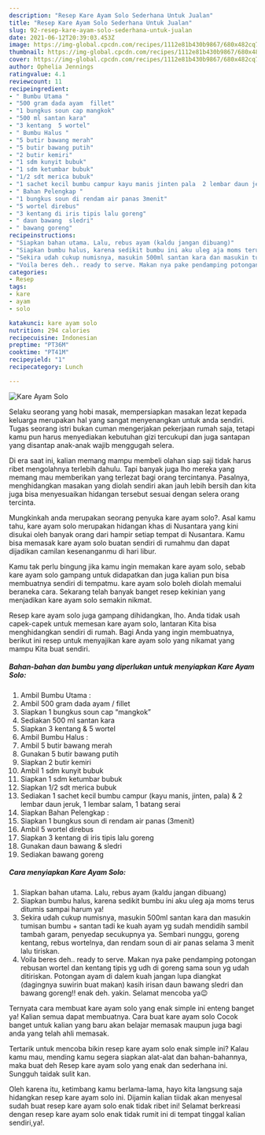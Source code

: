 ```yaml
---
description: "Resep Kare Ayam Solo Sederhana Untuk Jualan"
title: "Resep Kare Ayam Solo Sederhana Untuk Jualan"
slug: 92-resep-kare-ayam-solo-sederhana-untuk-jualan
date: 2021-06-12T20:39:03.453Z
image: https://img-global.cpcdn.com/recipes/1112e81b430b9867/680x482cq70/kare-ayam-solo-foto-resep-utama.jpg
thumbnail: https://img-global.cpcdn.com/recipes/1112e81b430b9867/680x482cq70/kare-ayam-solo-foto-resep-utama.jpg
cover: https://img-global.cpcdn.com/recipes/1112e81b430b9867/680x482cq70/kare-ayam-solo-foto-resep-utama.jpg
author: Ophelia Jennings
ratingvalue: 4.1
reviewcount: 11
recipeingredient:
- " Bumbu Utama "
- "500 gram dada ayam  fillet"
- "1 bungkus soun cap mangkok"
- "500 ml santan kara"
- "3 kentang  5 wortel"
- " Bumbu Halus "
- "5 butir bawang merah"
- "5 butir bawang putih"
- "2 butir kemiri"
- "1 sdm kunyit bubuk"
- "1 sdm ketumbar bubuk"
- "1/2 sdt merica bubuk"
- "1 sachet kecil bumbu campur kayu manis jinten pala  2 lembar daun jeruk 1 lembar salam 1 batang serai"
- " Bahan Pelengkap "
- "1 bungkus soun di rendam air panas 3menit"
- "5 wortel direbus"
- "3 kentang di iris tipis lalu goreng"
- " daun bawang  sledri"
- " bawang goreng"
recipeinstructions:
- "Siapkan bahan utama. Lalu, rebus ayam (kaldu jangan dibuang)"
- "Siapkan bumbu halus, karena sedikit bumbu ini aku uleg aja moms terus ditumis sampai harum ya!"
- "Sekira udah cukup numisnya, masukin 500ml santan kara dan masukin tumisan bumbu + santan tadi ke kuah ayam yg sudah mendidih sambil tambah garam, penyedap secukupnya ya. Sembari nunggu, goreng kentang, rebus wortelnya, dan rendam soun di air panas selama 3 menit lalu tiriskan."
- "Voila beres deh.. ready to serve. Makan nya pake pendamping potongan rebusan wortel dan kentang tipis yg udh di goreng sama soun yg udah ditiriskan. Potongan ayam di dalem kuah jangan lupa diangkat (dagingnya suwirin buat makan) kasih irisan daun bawang sledri dan bawang goreng!! enak deh. yakin. Selamat mencoba ya😉"
categories:
- Resep
tags:
- kare
- ayam
- solo

katakunci: kare ayam solo 
nutrition: 294 calories
recipecuisine: Indonesian
preptime: "PT36M"
cooktime: "PT41M"
recipeyield: "1"
recipecategory: Lunch

---
```



![Kare Ayam Solo](https://img-global.cpcdn.com/recipes/1112e81b430b9867/680x482cq70/kare-ayam-solo-foto-resep-utama.jpg)

Selaku seorang yang hobi masak, mempersiapkan masakan lezat kepada keluarga merupakan hal yang sangat menyenangkan untuk anda sendiri. Tugas seorang istri bukan cuman mengerjakan pekerjaan rumah saja, tetapi kamu pun harus menyediakan kebutuhan gizi tercukupi dan juga santapan yang disantap anak-anak wajib menggugah selera.

Di era  saat ini, kalian memang mampu membeli olahan siap saji tidak harus ribet mengolahnya terlebih dahulu. Tapi banyak juga lho mereka yang memang mau memberikan yang terlezat bagi orang tercintanya. Pasalnya, menghidangkan masakan yang diolah sendiri akan jauh lebih bersih dan kita juga bisa menyesuaikan hidangan tersebut sesuai dengan selera orang tercinta. 



Mungkinkah anda merupakan seorang penyuka kare ayam solo?. Asal kamu tahu, kare ayam solo merupakan hidangan khas di Nusantara yang kini disukai oleh banyak orang dari hampir setiap tempat di Nusantara. Kamu bisa memasak kare ayam solo buatan sendiri di rumahmu dan dapat dijadikan camilan kesenanganmu di hari libur.

Kamu tak perlu bingung jika kamu ingin memakan kare ayam solo, sebab kare ayam solo gampang untuk didapatkan dan juga kalian pun bisa membuatnya sendiri di tempatmu. kare ayam solo boleh diolah memalui beraneka cara. Sekarang telah banyak banget resep kekinian yang menjadikan kare ayam solo semakin nikmat.

Resep kare ayam solo juga gampang dihidangkan, lho. Anda tidak usah capek-capek untuk memesan kare ayam solo, lantaran Kita bisa menghidangkan sendiri di rumah. Bagi Anda yang ingin membuatnya, berikut ini resep untuk menyajikan kare ayam solo yang nikamat yang mampu Kita buat sendiri.

<!--inarticleads1-->

##### Bahan-bahan dan bumbu yang diperlukan untuk menyiapkan Kare Ayam Solo:

1. Ambil  Bumbu Utama :
1. Ambil 500 gram dada ayam / fillet
1. Siapkan 1 bungkus soun cap “mangkok”
1. Sediakan 500 ml santan kara
1. Siapkan 3 kentang &amp; 5 wortel
1. Ambil  Bumbu Halus :
1. Ambil 5 butir bawang merah
1. Gunakan 5 butir bawang putih
1. Siapkan 2 butir kemiri
1. Ambil 1 sdm kunyit bubuk
1. Siapkan 1 sdm ketumbar bubuk
1. Siapkan 1/2 sdt merica bubuk
1. Sediakan 1 sachet kecil bumbu campur (kayu manis, jinten, pala) &amp; 2 lembar daun jeruk, 1 lembar salam, 1 batang serai
1. Siapkan  Bahan Pelengkap :
1. Siapkan 1 bungkus soun di rendam air panas (3menit)
1. Ambil 5 wortel direbus
1. Siapkan 3 kentang di iris tipis lalu goreng
1. Gunakan  daun bawang &amp; sledri
1. Sediakan  bawang goreng




<!--inarticleads2-->

##### Cara menyiapkan Kare Ayam Solo:

1. Siapkan bahan utama. Lalu, rebus ayam (kaldu jangan dibuang)
1. Siapkan bumbu halus, karena sedikit bumbu ini aku uleg aja moms terus ditumis sampai harum ya!
1. Sekira udah cukup numisnya, masukin 500ml santan kara dan masukin tumisan bumbu + santan tadi ke kuah ayam yg sudah mendidih sambil tambah garam, penyedap secukupnya ya. Sembari nunggu, goreng kentang, rebus wortelnya, dan rendam soun di air panas selama 3 menit lalu tiriskan.
1. Voila beres deh.. ready to serve. Makan nya pake pendamping potongan rebusan wortel dan kentang tipis yg udh di goreng sama soun yg udah ditiriskan. Potongan ayam di dalem kuah jangan lupa diangkat (dagingnya suwirin buat makan) kasih irisan daun bawang sledri dan bawang goreng!! enak deh. yakin. Selamat mencoba ya😉




Ternyata cara membuat kare ayam solo yang enak simple ini enteng banget ya! Kalian semua dapat membuatnya. Cara buat kare ayam solo Cocok banget untuk kalian yang baru akan belajar memasak maupun juga bagi anda yang telah ahli memasak.

Tertarik untuk mencoba bikin resep kare ayam solo enak simple ini? Kalau kamu mau, mending kamu segera siapkan alat-alat dan bahan-bahannya, maka buat deh Resep kare ayam solo yang enak dan sederhana ini. Sungguh taidak sulit kan. 

Oleh karena itu, ketimbang kamu berlama-lama, hayo kita langsung saja hidangkan resep kare ayam solo ini. Dijamin kalian tiidak akan menyesal sudah buat resep kare ayam solo enak tidak ribet ini! Selamat berkreasi dengan resep kare ayam solo enak tidak rumit ini di tempat tinggal kalian sendiri,ya!.

